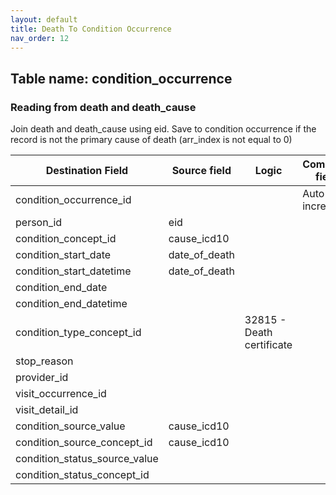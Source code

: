 ```yaml
---
layout: default
title: Death To Condition Occurrence
nav_order: 12
---
```


## Table name: condition_occurrence

### Reading from death and death_cause
Join death and death_cause using eid. Save to condition occurrence if the record is not the primary cause of death (arr_index is not equal to 0)

| Destination Field | Source field | Logic | Comment field |
| --- | --- | --- | --- |
| condition_occurrence_id |  |  | Auto-increment |
| person_id | eid |  |  |
| condition_concept_id | cause_icd10 |  |  |
| condition_start_date | date_of_death | | |
| condition_start_datetime | date_of_death |  |  |
| condition_end_date |  |  |  |
| condition_end_datetime |  |  |  |
| condition_type_concept_id |  | 32815 - Death certificate |  |
| stop_reason |  |  |  |
| provider_id |  |  |  |
| visit_occurrence_id |  |  |  |
| visit_detail_id |  |  |  |
| condition_source_value | cause_icd10 |  |  |
| condition_source_concept_id | cause_icd10 |  |  |
| condition_status_source_value |  |  |  |
| condition_status_concept_id |  |  |  |
